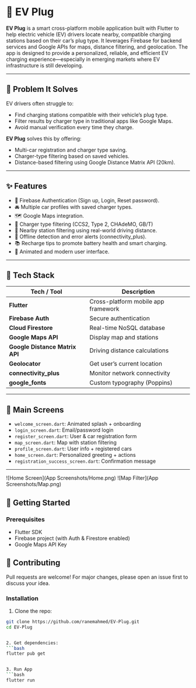 # 🔌 EV Plug

**EV Plug** is a smart cross-platform mobile application built with Flutter to help electric vehicle (EV) drivers locate nearby, compatible charging stations based on their car’s plug type. It leverages Firebase for backend services and Google APIs for maps, distance filtering, and geolocation. The app is designed to provide a personalized, reliable, and efficient EV charging experience—especially in emerging markets where EV infrastructure is still developing.

---

## 🚗 Problem It Solves

EV drivers often struggle to:
- Find charging stations compatible with their vehicle’s plug type.
- Filter results by charger type in traditional apps like Google Maps.
- Avoid manual verification every time they charge.

**EV Plug** solves this by offering:
- Multi-car registration and charger type saving.
- Charger-type filtering based on saved vehicles.
- Distance-based filtering using Google Distance Matrix API (20km).

---

## ✨ Features

- 🔐 Firebase Authentication (Sign up, Login, Reset password).
- 🚘 Multiple car profiles with saved charger types.
- 🗺️ Google Maps integration.
- 🔌 Charger type filtering (CCS2, Type 2, CHAdeMO, GB/T)
- 📍 Nearby station filtering using real-world driving distance.
- 📶 Offline detection and error alerts (connectivity_plus).
- 📚 Recharge tips to promote battery health and smart charging.
- 🎨 Animated and modern user interface.

---

## 🧰 Tech Stack

| Tech / Tool            | Description                                      |
|------------------------|--------------------------------------------------|
| **Flutter**            | Cross-platform mobile app framework              |
| **Firebase Auth**      | Secure authentication                           |
| **Cloud Firestore**    | Real-time NoSQL database                         |
| **Google Maps API**    | Display map and stations                        |
| **Google Distance Matrix API** | Driving distance calculations         |
| **Geolocator**         | Get user’s current location                      |
| **connectivity_plus**  | Monitor network connectivity                     |
| **google_fonts**       | Custom typography (Poppins)                      |

---

## 📁 Main Screens

- `welcome_screen.dart`: Animated splash + onboarding
- `login_screen.dart`: Email/password login
- `register_screen.dart`: User & car registration form
- `map_screen.dart`: Map with station filtering
- `profile_screen.dart`: User info + registered cars
- `home_screen.dart`: Personalized greeting + actions
- `registration_success_screen.dart`: Confirmation message

---

![Home Screen](App Screenshots/Home.png)
![Map Filter](App Screenshots/Map.png)

## 🚀 Getting Started

### Prerequisites

- Flutter SDK
- Firebase project (with Auth & Firestore enabled)
- Google Maps API Key

## 🤝 Contributing
Pull requests are welcome! For major changes, please open an issue first to discuss your idea.

### Installation

1. Clone the repo:

```bash
git clone https://github.com/ranemahmed/EV-Plug.git
cd EV-Plug


2. Get dependencies:
```bash
flutter pub get


3. Run App
```bash
flutter run

